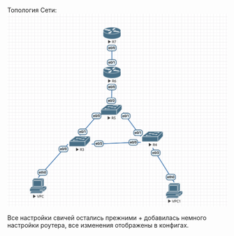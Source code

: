 Топология Сети:
![image info](images/1.png)

Все настройки свичей остались прежними + добавилась немного настройки роутера, все изменения отображены в конфигах.

